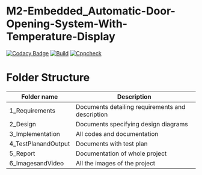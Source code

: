 # M2-Embedded_Automatic-Door-Opening-System-With-Temperature-Display

[![Codacy Badge](https://api.codacy.com/project/badge/Grade/109cf19945bc42e18a0b79c656660333)](https://app.codacy.com/gh/Harish1307/M2-Embedded_Automatic-Door-Opening-System-With-Temperature-Display?utm_source=github.com&utm_medium=referral&utm_content=Harish1307/M2-Embedded_Automatic-Door-Opening-System-With-Temperature-Display&utm_campaign=Badge_Grade_Settings)  [![Build](https://github.com/Harish1307/M2-Embedded_Automatic-Door-Opening-System-With-Temperature-Display/actions/workflows/COMPILE.yml/badge.svg)](https://github.com/Harish1307/M2-Embedded_Automatic-Door-Opening-System-With-Temperature-Display/actions/workflows/COMPILE.yml)  [![Cppcheck](https://github.com/Harish1307/M2-Embedded_Automatic-Door-Opening-System-With-Temperature-Display/actions/workflows/Cppcheck.yml/badge.svg)](https://github.com/Harish1307/M2-Embedded_Automatic-Door-Opening-System-With-Temperature-Display/actions/workflows/Cppcheck.yml)

# Folder Structure
Folder name        | Description                                     |
-------------------|-------------------------------------------------|
1_Requirements     | Documents detailing requirements and description|
2_Design           | Documents specifying design diagrams            |
3_Implementation   | All codes and documentation                     |
4_TestPlanandOutput| Documents with test plan                        |
5_Report           | Documentation of whole project                  |
6_ImagesandVideo   | All the images of the project                   |
